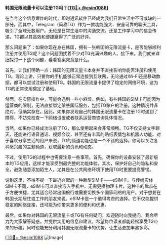 **韩国无限流量卡可以注册TG吗？[[TG💪+ @esim1088](https://t.me/s/esim1088)]**

在当今这个信息爆炸的时代，即时通讯软件已经成为我们日常生活中不可或缺的一部分。而其中，Telegram（简称TG）作为一款功能强大、安全可靠的聊天工具，吸引了全球无数用户。无论是日常生活中的沟通交流，还是工作学习中的信息传递，TG都以其高效和便捷赢得了广泛的好评。

那么问题来了：如果你现在身在韩国，拥有一张韩国的无限流量卡，是否能够顺利注册并使用TG呢？这个问题困扰着不少对TG充满兴趣的人。接下来，我们就来详细探讨一下这个问题，看看答案究竟是什么。

首先，让我们明确一点：韩国的无限流量卡本身并不直接影响你能否注册和使用TG。理论上讲，只要你的手机能够正常连接到互联网，无论通过Wi-Fi还是移动数据，都可以尝试注册和使用TG。韩国的无限流量卡提供了稳定的网络环境，这为TG的正常使用奠定了基础。

然而，在实际操作中，可能会遇到一些小麻烦。例如，有些韩国的SIM卡可能因为运营商的限制，无法直接绑定某些国际服务，包括TG账户的注册。这种情况并非绝对，但确实存在。因此，如果你发现自己的韩国无限流量卡在注册TG时遇到了障碍，不妨先检查一下网络设置或者联系运营商咨询具体情况。

当然，如果你已经成功注册了TG，那么使用起来会非常顺畅。TG不仅支持文字聊天，还能进行语音通话、视频会议，甚至还有丰富的贴纸表情包和机器人功能。对于喜欢分享生活的用户来说，TG的频道功能也是一个不错的选择，你可以关注各种感兴趣的主题频道，获取最新的资讯和动态。

不过，使用TG的过程中也需要注意一些事项。首先，确保你的设备安装了最新版本的TG应用，这样才能享受到最完整的功能体验。其次，保护好自己的隐私和安全，避免随意添加陌生人，尤其是在公共网络环境下使用TG时更要提高警惕。

说到这里，不得不提一下最近兴起的一种新型SIM卡——eSIM卡。与传统实体SIM卡不同，eSIM卡可以直接嵌入手机中，无需更换物理卡片。这种卡的优点在于方便快捷，尤其适合经常出国旅行或需要切换多个国家网络的用户。对于想要在韩国长期居住或工作的朋友来说，eSIM卡是一个值得考虑的选择。它不仅能提供稳定的网络连接，还可能为你带来更多的便利和优惠。

最后，如果你对韩国的无限流量卡或TG有任何疑问，欢迎随时向我提问。我会尽力为大家解答疑惑，并提供实用的信息和建议。希望每位读者都能轻松享受TG带来的乐趣，同时也能充分利用韩国无限流量卡的优势，让生活更加丰富多彩。

[[TG💪+ @esim1088](https://t.me/s/esim1088) ![Image](https://i.postimg.cc/4NQfJmqS/Snipaste-2025-05-13-00-14-12.png)]